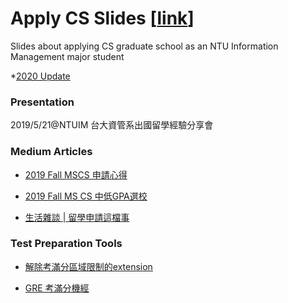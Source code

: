 # Apply CS Slides [[link](https://cryolitez.github.io/slides/apply)]

Slides about applying CS graduate school as an NTU Information Management major student

*[2020 Update](https://cryolitez.github.io/slides/apply/#32)

### Presentation
2019/5/21@NTUIM 台大資管系出國留學經驗分享會

### Medium Articles
* [2019 Fall MSCS 申請心得](https://medium.com/@alvinbhou/2019-fall-mscs-%E7%94%B3%E8%AB%8B%E5%BF%83%E5%BE%97-578d9f3ab3c4)

* [2019 Fall MS CS 中低GPA選校](https://medium.com/@spongie97/2019-fall-ms-cs-%E4%B8%AD%E4%BD%8Egpa%E9%81%B8%E6%A0%A1-82f232ac9f75)

* [生活雜談 | 留學申請這檔事](https://medium.com/@stanleylintw/%E7%94%9F%E6%B4%BB%E9%9B%9C%E8%AB%87-%E7%95%99%E5%AD%B8%E7%94%B3%E8%AB%8B%E9%80%99%E6%AA%94%E4%BA%8B-23628ecdd28)

### Test Preparation Tools
* [解除考滿分區域限制的extension](https://github.com/CryoliteZ/KMF-Unblock-Extension)

* [GRE 考滿分機經](http://grev3.kmf.com/jijing/index?source=t)